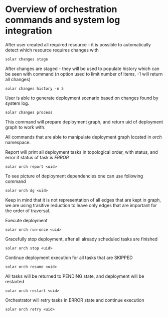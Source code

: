 # Overview of orchestration commands and system log integration

After user created all required resource - it is possible to automatically
detect which resource requires changes with

```
solar changes stage
```

After changes are staged - they will be used to populate history which can be seen
with command (*n* option used to limit number of items, -1 will return all changes)

```
solar changes history -n 5
```

User is able to generate deployment scenario based on changes found by system log.
```
solar changes process
```

This command will prepare deployment graph, and return uid of deployment graph to
work with.

All commands that are able to manipulate deployment graph located in
*orch* namespace.

Report will print all deployment tasks in topological order, with status,
and error if status of task is *ERROR*
```
solar orch report <uid>
```

To see picture of deployment dependencies one can use following command
```
solar orch dg <uid>
```
Keep in mind that it is not representation of all edges that are kept in graph,
we are using trasitive reduction to leave only edges that are important for the
order of traversal.

Execute deployment
```
solar orch run-once <uid>
```

Gracefully stop deployment, after all already scheduled tasks are finished
```
solar orch stop <uid>
```

Continue deployment execution for all tasks that are SKIPPED
```
solar orch resume <uid>
```

All tasks will be returned to PENDING state, and deployment will be restarted
```
solar orch restart <uid>
```

Orchestrator will retry tasks in ERROR state and continue execution
```
solar orch retry <uid>
```
